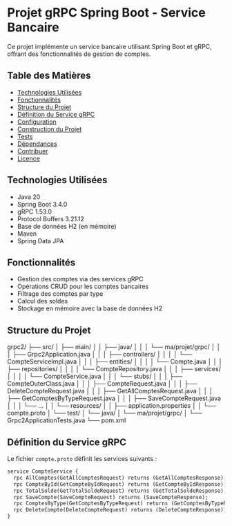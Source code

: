 # Projet gRPC Spring Boot - Service Bancaire

Ce projet implémente un service bancaire utilisant Spring Boot et gRPC, offrant des fonctionnalités de gestion de comptes.

## Table des Matières

- [Technologies Utilisées](#technologies-utilisées)
- [Fonctionnalités](#fonctionnalités)
- [Structure du Projet](#structure-du-projet)
- [Définition du Service gRPC](#définition-du-service-grpc)
- [Configuration](#configuration)
- [Construction du Projet](#construction-du-projet)
- [Tests](#tests)
- [Dépendances](#dépendances)
- [Contribuer](#contribuer)
- [Licence](#licence)

## Technologies Utilisées

- Java 20
- Spring Boot 3.4.0
- gRPC 1.53.0
- Protocol Buffers 3.21.12
- Base de données H2 (en mémoire)
- Maven
- Spring Data JPA

## Fonctionnalités

- Gestion des comptes via des services gRPC
- Opérations CRUD pour les comptes bancaires
- Filtrage des comptes par type
- Calcul des soldes
- Stockage en mémoire avec la base de données H2

## Structure du Projet
grpc2/ ├── src/ │ ├── main/ │ │ ├── java/ │ │ │ └── ma/projet/grpc/ │ │ │ ├── Grpc2Application.java │ │ │ ├── controllers/ │ │ │ │ └── CompteServiceImpl.java │ │ │ ├── entities/ │ │ │ │ └── Compte.java │ │ │ ├── repositories/ │ │ │ │ └── CompteRepository.java │ │ │ ├── services/ │ │ │ │ └── CompteService.java │ │ │ └── stubs/ │ │ │ ├── CompteOuterClass.java │ │ │ ├── CompteRequest.java │ │ │ ├── DeleteCompteRequest.java │ │ │ ├── GetAllComptesRequest.java │ │ │ ├── GetComptesByTypeRequest.java │ │ │ ├── SaveCompteRequest.java │ │ │ └── ... │ │ └── resources/ │ │ ├── application.properties │ │ └── compte.proto │ └── test/ │ └── java/ │ └── ma/projet/grpc/ │ └── Grpc2ApplicationTests.java └── pom.xml

## Définition du Service gRPC

Le fichier `compte.proto` définit les services suivants :

```protobuf
service CompteService {
  rpc AllComptes(GetAllComptesRequest) returns (GetAllComptesResponse);
  rpc CompteById(GetCompteByIdRequest) returns (GetCompteByIdResponse);
  rpc TotalSolde(GetTotalSoldeRequest) returns (GetTotalSoldeResponse);
  rpc SaveCompte(SaveCompteRequest) returns (SaveCompteResponse);
  rpc ComptesByType(GetComptesByTypeRequest) returns (GetComptesByTypeResponse);
  rpc DeleteCompte(DeleteCompteRequest) returns (DeleteCompteResponse);
}
